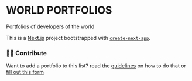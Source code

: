 # WORLD PORTFOLIOS

Portfolios of developers of the world

This is a [Next.js](https://nextjs.org/) project bootstrapped with [`create-next-app`](https://github.com/vercel/next.js/tree/canary/packages/create-next-app).

### 🤝🏽 Contribute

Want to add a portfolio to this list? read the [guidelines](https://github.com/ln-dev7/world-portfolios/blob/master/CONTRIBUTING.md) on how to do that or [fill out this form](https://tally.so/r/wgeRKO)
